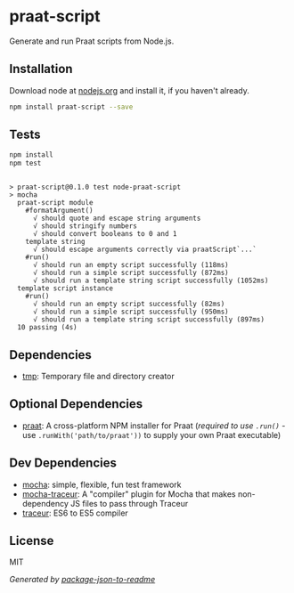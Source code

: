 # praat-script 

Generate and run Praat scripts from Node.js.

## Installation

Download node at [nodejs.org](http://nodejs.org) and install it, if you haven't already.

```sh
npm install praat-script --save
```


## Tests

```sh
npm install
npm test
```
```

> praat-script@0.1.0 test node-praat-script
> mocha
  praat-script module
    #formatArgument()
      √ should quote and escape string arguments 
      √ should stringify numbers 
      √ should convert booleans to 0 and 1 
    template string
      √ should escape arguments correctly via praatScript`...` 
    #run()
      √ should run an empty script successfully (118ms)
      √ should run a simple script successfully (872ms)
      √ should run a template string script successfully (1052ms)
  template script instance
    #run()
      √ should run an empty script successfully (82ms)
      √ should run a simple script successfully (950ms)
      √ should run a template string script successfully (897ms)
  10 passing (4s)

```

## Dependencies

- [tmp](https://github.com/raszi/node-tmp): Temporary file and directory creator

## Optional Dependencies

- [praat](https://github.com/motiz88/node-praat): A cross-platform NPM installer for Praat (_required to use `.run()`_ - use `.runWith('path/to/praat'))` to supply your own Praat executable)

## Dev Dependencies

- [mocha](https://github.com/mochajs/mocha): simple, flexible, fun test framework
- [mocha-traceur](https://github.com/domenic/mocha-traceur): A &quot;compiler&quot; plugin for Mocha that makes non-dependency JS files to pass through Traceur
- [traceur](https://github.com/google/traceur-compiler): ES6 to ES5 compiler


## License

MIT

_Generated by [package-json-to-readme](https://github.com/zeke/package-json-to-readme)_
